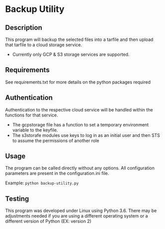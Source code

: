 # Backup Utility

## Description
This program will backup the selected files into a tarfile and then upload that tarfile to a cloud storage service.

* Currently only GCP & S3 storage services are supported. 

## Requirements
See requirements.txt for more details on the python packages required

## Authentication
Authentication to the respective cloud service will be handled within the functions for that service.

* The gcpstorage file has a function to set a temporary environment variable to the keyfile.
* The s3storafe modules use keys to log in as an initial user and then STS to assume the permissions of another role
## Usage
The program can be called directly without any options. All configuration parameters are present in the configuration.ini file.

Example:
`python backup-utility.py`

## Testing
This program was developed under Linux using Python 3.6. There may be adjustments needed if you are using a different operating system or a different version of Python (EX: version 2)
